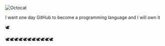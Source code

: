 ![Octocat](https://user-images.githubusercontent.com/73178045/108628781-f9712380-7471-11eb-8ab2-e8cacd7009d8.png)

I want one day GitHub to become a programming language and I will own it 


   🕊️


🕊️🕊️🕊️🕊️🕊️🕊️🕊️🕊️🕊️🕊️🕊️
